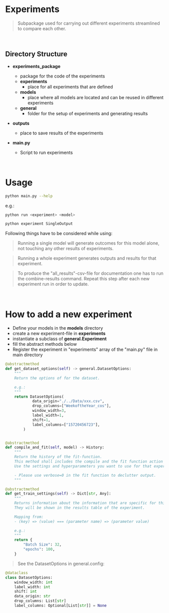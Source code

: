 # Experiments

> Subpackage used for carrying out different experiments streamlined to compare each other.

<br>

## Directory Structure

-   **experiments_package**
    -   package for the code of the experiments
    -   **experiments**
        -   place for all experiments that are defined
    -   **models**
        -   place where all models are located and can be reused in different experiments
    -   **general**
        -   folder for the setup of experiments and generating results
-   **outputs**

    -   place to save results of the experiments

-   **main.py**
    -   Script to run experiments

<br>

# Usage

```bash
python main.py --help
```

e.g.:

```bash
python run <experiment> <model>
```

```bash
python experiment SingleOutput
```

Following things have to be considered while using:

> Running a single model will generate outcomes for this model alone, not touching any other results of experiments.

> Running a whole experiment generates outputs and results for that experiment.

> To produce the "all_results"-csv-file for documentation one has to run the combine-results command. Repeat this step after each new experiment run in order to update.

<br>

# How to add a new experiment

-   Define your models in the **models** directory
-   create a new experiment-file in **experiments**
-   instantiate a subclass of **general.Experiment**
-   fill the abstract methods below
-   Register the experiment in "experiments" array of the "main.py" file in main directory

```python
@abstractmethod
def get_dataset_options(self) -> general.DatasetOptions:
    """
    Return the options of for the dataset.

    e.g.:
    """
    return DatasetOptions(
            data_origin="./../Data/xxx.csv",
            drop_columns=["WeekoftheYear_cos"],
            window_width=3,
            label_width=1,
            shift=1,
            label_columns=["15720456723"],
        )


@abstractmethod
def compile_and_fit(self, model) -> History:
    """
    Return the history of the fit-function.
    This method shall includes the compile and the fit function action on the model passed in.
    Use the settings and hyperparameters you want to use for that experiment.

    - Please use verbose=0 in the fit function to declutter output.
    """

@abstractmethod
def get_train_settings(self) -> Dict[str, Any]:
    """
    Returns information about the information that are specific for this algorithm.
    They will be shown in the results table of the experiment.

    Mapping from:
    - (key) => (value) === (parameter name) => (parameter value)

    e.g.:
    """
    return {
        "Batch Size": 32,
        "epochs": 100,
    }

```

> See the DatasetOptions in general.config:

```python
@dataclass
class DatasetOptions:
    window_width: int
    label_width: int
    shift: int
    data_origin: str
    drop_columns: List[str]
    label_columns: Optional[List[str]] = None
```
